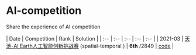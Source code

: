 # AI-competition
Share the experience of AI competition

| Date | Competition | Rank | Solution |
| :-- | :-- | :-- | :-- | :-- |
| 2021-03 | [天池-AI Earth人工智能创新挑战赛](https://tianchi.aliyun.com/competition/entrance/531871/introduction) (spatial-temporal ) | **6th** /2849 | [code](https://github.com/LongxingTan/Data-competitions/tree/master/tianchi-enso-prediction) | 

